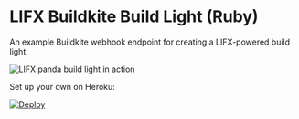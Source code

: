 # LIFX Buildkite Build Light (Ruby)

An example Buildkite webhook endpoint for creating a LIFX-powered build light.

![LIFX panda build light in action](http://i.imgur.com/FrBTgnf.gif)

Set up your own on Heroku:

[![Deploy](https://www.herokucdn.com/deploy/button.svg)](https://heroku.com/deploy)
